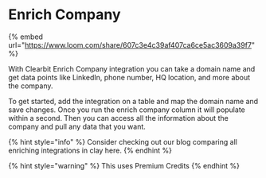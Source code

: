 # Enrich Company

{% embed url="https://www.loom.com/share/607c3e4c39af407ca6ce5ac3609a39f7" %}

With Clearbit Enrich Company integration you can take a domain name and get data points like LinkedIn, phone number, HQ location, and more about the company.&#x20;

To get started, add the integration on a table and map the domain name and save changes. Once you run the enrich company column it will populate within a second. Then you can access all the information about the company and pull any data that you want.

{% hint style="info" %}
Consider checking out our blog comparing all enriching integrations in clay here.
{% endhint %}

{% hint style="warning" %}
This uses Premium Credits
{% endhint %}
